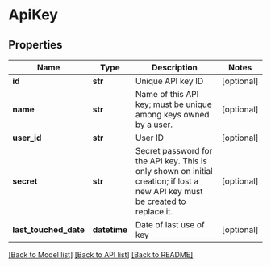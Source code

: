 # ApiKey

## Properties
Name | Type | Description | Notes
------------ | ------------- | ------------- | -------------
**id** | **str** | Unique API key ID | [optional] 
**name** | **str** | Name of this API key; must be unique among keys owned by a user. | [optional] 
**user_id** | **str** | User ID | [optional] 
**secret** | **str** | Secret password for the API key. This is only shown on initial creation; if lost a new API key must be created to replace it. | [optional] 
**last_touched_date** | **datetime** | Date of last use of key | [optional] 

[[Back to Model list]](../README.md#documentation-for-models) [[Back to API list]](../README.md#documentation-for-api-endpoints) [[Back to README]](../README.md)


